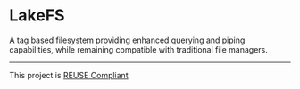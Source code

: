 <!--
SPDX-FileCopyrightText: 2024 Caleb Depatie

SPDX-License-Identifier: CC-BY-4.0
-->

# LakeFS

A tag based filesystem providing enhanced querying and piping capabilities, while remaining compatible with traditional file managers.

---

This project is [REUSE Compliant](https://reuse.software/)